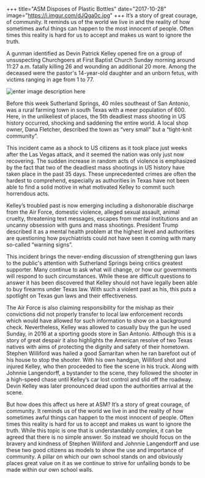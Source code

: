 +++
title="ASM Disposes of Plastic Bottles"
date="2017-10-28"
image="https://i.imgur.com/dJQga0c.jpg"
+++
It’s a story of great courage, of community. It reminds us of the world we live in and the reality of how sometimes awful things can happen to the most innocent of people. Often times this reality is hard for us to accept and makes us want to ignore the truth. 
<!--more-->

A gunman identified as Devin Patrick Kelley opened fire on a group of unsuspecting Churchgoers at First Baptist Church Sunday morning around 11:27 a.m. fatally killing 26 and wounding an additional 20 more. Among the deceased were the pastor's 14-year-old daughter and an unborn fetus, with victims ranging in age from 1 to 77. 

![enter image description here](https://i.imgur.com/dJQga0c.jpg)

Before this week Sutherland Springs, 40 miles southeast of San Antonio, was a rural farming town in south Texas with a meer population of 600. Here, in the unlikeliest of places, the 5th deadliest mass shooting in US history occurred, shocking and saddening the entire world. A local shop owner, Dana Fletcher, described the town as “very small” but a “tight-knit community”. 

This incident came as a shock to US citizens as it took place just weeks after the Las Vegas attack, and it seemed the nation was only just now recovering. The sudden increase in random acts of violence is emphasized by the fact that two of the deadliest mass shootings in US history have taken place in the past 35 days. These unprecedented crimes are often the hardest to comprehend, especially as authorities in Texas have not been able to find a solid motive in what motivated Kelley to commit such horrendous acts. 

Kelley’s troubled past is now emerging including a dishonorable discharge from the Air Force, domestic violence, alleged sexual assault,  animal cruelty, threatening text messages, escapes from mental institutions and an uncanny obsession with guns and mass shootings. President Trump described it as a mental health problem at the highest level and authorities are questioning how psychiatrists could not have seen it coming with many so-called “warning signs”. 

This incident brings the never-ending discussion of strengthening gun laws to the public's attention with Sutherland Springs being critics greatest supporter. Many continue to ask what will change, or how our governments will respond to such circumstances. While these are difficult questions to answer it has been discovered that Kelley should not have legally been able to buy firearms under Texas law. With such a violent past as his, this puts a spotlight on Texas gun laws and their effectiveness. 

The Air Force is also claiming responsibility for the mishap as their convictions did not properly transfer to local law enforcement records which would have allowed for such information to show on a background check. Nevertheless, Kelley was allowed to casually buy the gun he used Sunday, in 2016 at a sporting goods store in San Antonio. 
Although this is a story of great despair it also highlights the American resolve of two Texas natives with aims of protecting the dignity and safety of their hometown. Stephen Williford was hailed a good Samaritan when he ran barefoot out of his house to stop the shooter. With his own handgun, Williford shot and injured Kelley, who then proceeded to flee the scene in his truck. Along with Johnnie Langendorff, a bystander to the scene, they followed the shooter in a high-speed chase until Kelley’s car lost control and slid off the roadway. Devin Kelley was later pronounced dead upon the authorities arrival at the scene.  

But how does this affect us here at ASM? It’s a story of great courage, of community. It reminds us of the world we live in and the reality of how sometimes awful things can happen to the most innocent of people. Often times this reality is hard for us to accept and makes us want to ignore the truth. While this topic is one that is understandably complex, it can be agreed that there is no simple answer. So instead we should focus on the bravery and kindness of  Stephen Williford and Johnnie Langendorff and use these two good citizens as models to show the use and importance of community. A pillar on which our own school stands on and obviously places great value on it as we continue to strive for unfailing bonds to be made within our own school walls. 
